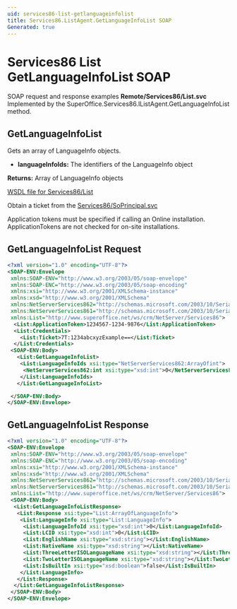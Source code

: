 ```yaml
---
uid: services86-list-getlanguageinfolist
title: Services86.ListAgent.GetLanguageInfoList SOAP
Generated: true
---
```


# Services86 List GetLanguageInfoList SOAP

SOAP request and response examples **Remote/Services86/List.svc**
Implemented by the <see cref="M:SuperOffice.Services86.IListAgent.GetLanguageInfoList">SuperOffice.Services86.IListAgent.GetLanguageInfoList</see> method.

## GetLanguageInfoList

Gets an array of LanguageInfo objects.

* **languageInfoIds:** The identifiers of the LanguageInfo object

**Returns:** Array of LanguageInfo objects


[WSDL file for Services86/List](../Services86-List.md)

Obtain a ticket from the [Services86/SoPrincipal.svc](../SoPrincipal/index.md)

Application tokens must be specified if calling an Online installation. ApplicationTokens are not checked for on-site installations.

## GetLanguageInfoList Request

```xml
<?xml version="1.0" encoding="UTF-8"?>
<SOAP-ENV:Envelope
 xmlns:SOAP-ENV="http://www.w3.org/2003/05/soap-envelope"
 xmlns:SOAP-ENC="http://www.w3.org/2003/05/soap-encoding"
 xmlns:xsi="http://www.w3.org/2001/XMLSchema-instance"
 xmlns:xsd="http://www.w3.org/2001/XMLSchema"
 xmlns:NetServerServices862="http://schemas.microsoft.com/2003/10/Serialization/Arrays"
 xmlns:NetServerServices861="http://schemas.microsoft.com/2003/10/Serialization/"
 xmlns:List="http://www.superoffice.net/ws/crm/NetServer/Services86">
  <List:ApplicationToken>1234567-1234-9876</List:ApplicationToken>
  <List:Credentials>
    <List:Ticket>7T:1234abcxyzExample==</List:Ticket>
  </List:Credentials>
 <SOAP-ENV:Body>
   <List:GetLanguageInfoList>
    <List:LanguageInfoIds xsi:type="NetServerServices862:ArrayOfint">
     <NetServerServices862:int xsi:type="xsd:int">0</NetServerServices862:int>
    </List:LanguageInfoIds>
   </List:GetLanguageInfoList>

 </SOAP-ENV:Body>
</SOAP-ENV:Envelope>

```


## GetLanguageInfoList Response

```xml
<?xml version="1.0" encoding="UTF-8"?>
<SOAP-ENV:Envelope
 xmlns:SOAP-ENV="http://www.w3.org/2003/05/soap-envelope"
 xmlns:SOAP-ENC="http://www.w3.org/2003/05/soap-encoding"
 xmlns:xsi="http://www.w3.org/2001/XMLSchema-instance"
 xmlns:xsd="http://www.w3.org/2001/XMLSchema"
 xmlns:NetServerServices862="http://schemas.microsoft.com/2003/10/Serialization/Arrays"
 xmlns:NetServerServices861="http://schemas.microsoft.com/2003/10/Serialization/"
 xmlns:List="http://www.superoffice.net/ws/crm/NetServer/Services86">
 <SOAP-ENV:Body>
  <List:GetLanguageInfoListResponse>
   <List:Response xsi:type="List:ArrayOfLanguageInfo">
    <List:LanguageInfo xsi:type="List:LanguageInfo">
     <List:LanguageInfoId xsi:type="xsd:int">0</List:LanguageInfoId>
     <List:LCID xsi:type="xsd:int">0</List:LCID>
     <List:EnglishName xsi:type="xsd:string"></List:EnglishName>
     <List:NativeName xsi:type="xsd:string"></List:NativeName>
     <List:ThreeLetterISOLanguageName xsi:type="xsd:string"></List:ThreeLetterISOLanguageName>
     <List:TwoLetterISOLanguageName xsi:type="xsd:string"></List:TwoLetterISOLanguageName>
     <List:IsBuiltIn xsi:type="xsd:boolean">false</List:IsBuiltIn>
    </List:LanguageInfo>
   </List:Response>
  </List:GetLanguageInfoListResponse>
 </SOAP-ENV:Body>
</SOAP-ENV:Envelope>

```

